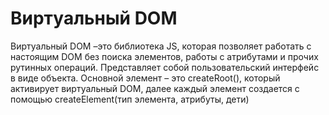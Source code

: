 # Виртуальный DOM

Виртуальный DOM –это библиотека JS, которая позволяет работать с настоящим DOM без поиска элементов, работы с атрибутами и прочих рутинных операций. Представляет собой пользовательский интерфейс в виде объекта. Основной элемент – это createRoot(), который активирует виртуальный DOM, далее каждый элемент создается с помощью createElement(тип элемента, атрибуты, дети)
